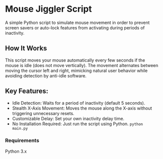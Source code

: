 # Mouse Jiggler Script

A simple Python script to simulate mouse movement in order to prevent screen savers or auto-lock features from activating during periods of inactivity.


## How It Works

This script moves your mouse automatically every few seconds if the mouse is idle (does not move vertically). The movement alternates between moving the cursor left and right, mimicking natural user behavior while avoiding detection by anti-idle software.


## Key Features:

- Idle Detection: Waits for a period of inactivity (default 5 seconds).
- Stealth X-Axis Movement: Moves the mouse along the X-axis without triggering unnecessary resets.
- Customizable Delay: Set your own inactivity delay time.
- No Installation Required: Just run the script using Python. `python main.py`


### Requirements
Python 3.x
